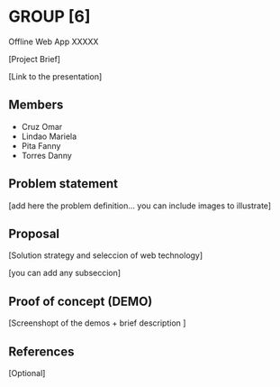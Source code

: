 # GROUP [6]

Offline Web App XXXXX

[Project Brief]

[Link to the presentation]

## Members

 - Cruz Omar
 - Lindao Mariela
 - Pita Fanny
 - Torres Danny
 


## Problem statement

[add here the problem definition... you can include images to illustrate]


## Proposal

[Solution strategy and seleccion of web technology]

[you can add any subseccion]


## Proof of concept (DEMO)

[Screenshopt of the demos + brief description ]


## References

[Optional]
